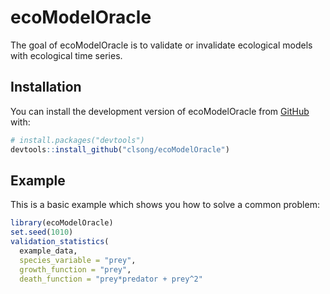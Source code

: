 
# ecoModelOracle

<!-- badges: start -->
<!-- badges: end -->

The goal of ecoModelOracle is to validate or invalidate ecological models with ecological time series.

## Installation

You can install the development version of ecoModelOracle from
[GitHub](https://github.com/) with:

``` r
# install.packages("devtools")
devtools::install_github("clsong/ecoModelOracle")
```

## Example

This is a basic example which shows you how to solve a common problem:

``` r
library(ecoModelOracle)
set.seed(1010)
validation_statistics(
  example_data,
  species_variable = "prey",
  growth_function = "prey",
  death_function = "prey*predator + prey^2"
```

